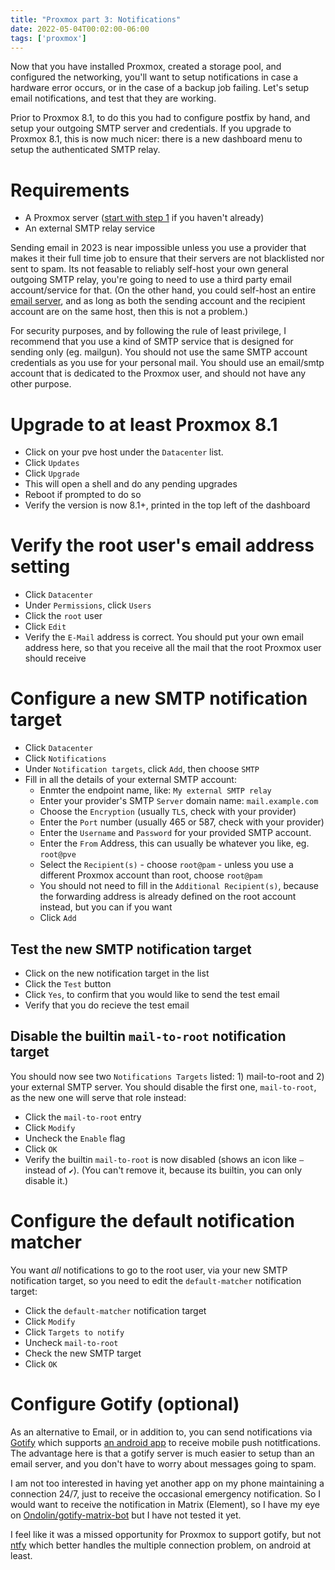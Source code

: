 ```yaml
---
title: "Proxmox part 3: Notifications"
date: 2022-05-04T00:02:00-06:00
tags: ['proxmox']
---
```


Now that you have installed Proxmox, created a storage pool, and
configured the networking, you'll want to setup notifications in case
a hardware error occurs, or in the case of a backup job failing. Let's
setup email notifications, and test that they are working.

Prior to Proxmox 8.1, to do this you had to configure postfix by hand,
and setup your outgoing SMTP server and credentials. If you upgrade to
Proxmox 8.1, this is now much nicer: there is a new dashboard menu to
setup the authenticated SMTP relay.

# Requirements

 * A Proxmox server ([start with step 1](/blog/proxmox/01-install/) if
   you haven't already)
 * An external SMTP relay service

Sending email in 2023 is near impossible unless you use a provider
that makes it their full time job to ensure that their servers are not
blacklisted nor sent to spam. Its not feasable to reliably self-host
your own general outgoing SMTP relay, you're going to need to use a
third party email account/service for that. (On the other hand, you
could self-host an entire [email server](https://mailu.io/), and as
long as both the sending account and the recipient account are on the
same host, then this is not a problem.)

For security purposes, and by following the rule of least privilege, I
recommend that you use a kind of SMTP service that is designed for
sending only (eg. mailgun). You should not use the same SMTP account
credentials as you use for your personal mail. You should use an
email/smtp account that is dedicated to the Proxmox user, and should
not have any other purpose.

# Upgrade to at least Proxmox 8.1

 * Click on your pve host under the `Datacenter` list.
 * Click `Updates`
 * Click `Upgrade`
 * This will open a shell and do any pending upgrades
 * Reboot if prompted to do so
 * Verify the version is now 8.1+, printed in the top left of the
   dashboard

# Verify the root user's email address setting

 * Click `Datacenter`
 * Under `Permissions`, click `Users`
 * Click the `root` user
 * Click `Edit`
 * Verify the `E-Mail` address is correct. You should put your own
   email address here, so that you receive all the mail that the root
   Proxmox user should receive

# Configure a new SMTP notification target

 * Click `Datacenter`
 * Click `Notifications`
 * Under `Notification targets`, click `Add`, then choose `SMTP`
 * Fill in all the details of your external SMTP account:
   * Enmter the endpoint name, like: `My external SMTP relay`
   * Enter your provider's SMTP `Server` domain name: `mail.example.com`
   * Choose the `Encryption` (usually `TLS`, check with your provider)
   * Enter the `Port` number (usually 465 or 587, check with your provider)
   * Enter the `Username` and `Password` for your provided SMTP account.
   * Enter the `From` Address, this can usually be whatever you like,
     eg. `root@pve`
   * Select the `Recipient(s)` - choose `root@pam` - unless you use a
     different Proxmox account than root, choose `root@pam`
   * You should not need to fill in the `Additional Recipient(s)`,
     because the forwarding address is already defined on the root
     account instead, but you can if you want
   * Click `Add`

## Test the new SMTP notification target

 * Click on the new notification target in the list
 * Click the `Test` button
 * Click `Yes`, to confirm that you would like to send the test email
 * Verify that you do recieve the test email

## Disable the builtin `mail-to-root` notification target

You should now see two `Notifications Targets` listed: 1) mail-to-root
and 2) your external SMTP server. You should disable the first one,
`mail-to-root`, as the new one will serve that role instead:

 * Click the `mail-to-root` entry
 * Click `Modify`
 * Uncheck the `Enable` flag
 * Click `OK`
 * Verify the builtin `mail-to-root` is now disabled (shows an icon
   like `—` instead of `✔`). (You can't remove it, because its
   builtin, you can only disable it.)

# Configure the default notification matcher

You want *all* notifications to go to the root user, via your new SMTP
notification target, so you need to edit the `default-matcher`
notification target:

 * Click the `default-matcher` notification target
 * Click `Modify`
 * Click `Targets to notify`
 * Uncheck `mail-to-root`
 * Check the new SMTP target
 * Click `OK`

# Configure Gotify (optional)

As an alternative to Email, or in addition to, you can send
notifications via [Gotify](https://gotify.net/) which supports [an
android app](https://f-droid.org/de/packages/com.github.gotify/) to
receive mobile push notitfications. The advantage here is that a
gotify server is much easier to setup than an email server, and you
don't have to worry about messages going to spam.

I am not too interested in having yet another app on my phone
maintaining a connection 24/7, just to receive the occasional
emergency notification. So I would want to receive the notification in
Matrix (Element), so I have my eye on
[Ondolin/gotify-matrix-bot](https://github.com/Ondolin/gotify-matrix-bot)
but I have not tested it yet.

I feel like it was a missed opportunity for Proxmox to support gotify,
but not [ntfy](https://ntfy.sh/) which better handles the multiple
connection problem, on android at least.
